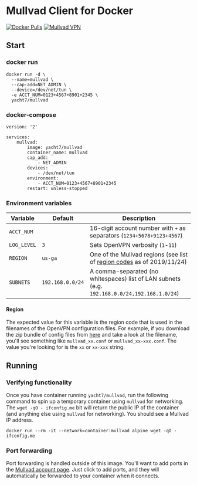 # Mullvad Client for Docker
[![Docker Pulls](https://img.shields.io/docker/pulls/yacht7/mullvad?style=flat-square)](https://hub.docker.com/r/yacht7/mullvad)
[![Mullvad VPN](https://mullvad.net/media/press/MullvadVPN_logo_Round_RGB_Color_positive.png)](https://mullvad.net)

## Start
### docker run
```
docker run -d \
  --name=mullvad \
  --cap-add=NET_ADMIN \
  --device=/dev/net/tun \
  -e ACCT_NUM=0123+4567+8901+2345 \
  yacht7/mullvad
```

### docker-compose
```
version: '2'

services:
    mullvad:
        image: yacht7/mullvad
        container_name: mullvad
        cap_add:
            - NET_ADMIN
        devices:
            - /dev/net/tun
        environment:
            - ACCT_NUM=0123+4567+8901+2345
        restart: unless-stopped
```

### Environment variables

| Variable | Default | Description |
| --- | --- | --- |
| `ACCT_NUM` | | 16-digit account number with `+` as separators (`1234+5678+9123+4567`) |
| `LOG_LEVEL` | `3` | Sets OpenVPN verbosity (`1`-`11`) |
| `REGION` | `us-ga` | One of the Mullvad regions (see list of [region codes](region_codes) as of 2019/11/24) |
| `SUBNETS` | `192.168.0.0/24` | A comma-separated (no whitespaces) list of LAN subnets (e.g. `192.168.0.0/24,192.168.1.0/24`) |

#### Region
The expected value for this variable is the region code that is used in the filenames of the OpenVPN configuration files. For example, if you download the zip bundle of config files from [here](https://mullvad.net/en/download/config/?platform=linux) and take a look at the filename, you'll see something like `mullvad_xx.conf` or `mullvad_xx-xxx.conf`. The value you're looking for is the `xx` or `xx-xxx` string.

## Running
### Verifying functionality
Once you have container running `yacht7/mullvad`, run the following command to spin up a temporary container using `mullvad` for networking. The `wget -qO - ifconfig.me` bit will return the public IP of the container (and anything else using `mullvad` for networking). You should see a Mullvad IP address.
```
docker run --rm -it --network=container:mullvad alpine wget -qO - ifconfig.me
```

### Port forwarding
Port forwarding is handled outside of this image. You'll want to add ports in the [Mullvad account page](https://mullvad.net/en/account/ports/). Just click to add ports, and they will automatically be forwarded to your container when it connects.
